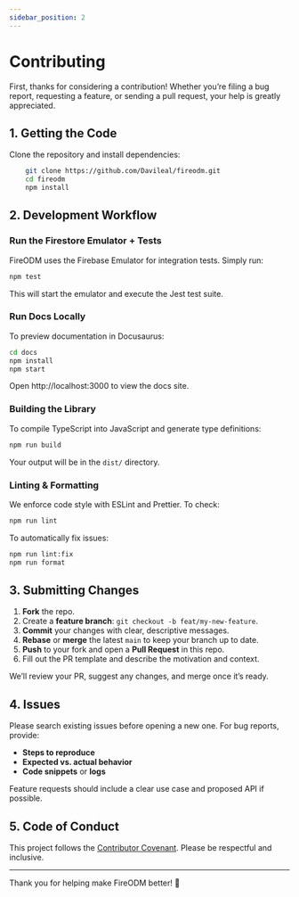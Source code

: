 ```yaml
---
sidebar_position: 2
---
```


# Contributing

First, thanks for considering a contribution! Whether you’re filing a bug report, requesting a feature, or sending a pull request, your help is greatly appreciated.

## 1. Getting the Code

Clone the repository and install dependencies:

```bash
    git clone https://github.com/Davileal/fireodm.git
    cd fireodm
    npm install
```

## 2. Development Workflow

### Run the Firestore Emulator + Tests

FireODM uses the Firebase Emulator for integration tests. Simply run:

```bash
npm test
```

This will start the emulator and execute the Jest test suite.

### Run Docs Locally

To preview documentation in Docusaurus:

```bash
cd docs
npm install
npm start
```

Open http://localhost:3000 to view the docs site.

### Building the Library

To compile TypeScript into JavaScript and generate type definitions:

```bash
npm run build
```

Your output will be in the `dist/` directory.

### Linting & Formatting

We enforce code style with ESLint and Prettier. To check:

```bash
npm run lint
```

To automatically fix issues:

```bash
npm run lint:fix
npm run format
```

## 3. Submitting Changes

1. **Fork** the repo.  
2. Create a **feature branch**: `git checkout -b feat/my-new-feature`.  
3. **Commit** your changes with clear, descriptive messages.  
4. **Rebase** or **merge** the latest `main` to keep your branch up to date.  
5. **Push** to your fork and open a **Pull Request** in this repo.  
6. Fill out the PR template and describe the motivation and context.  

We’ll review your PR, suggest any changes, and merge once it’s ready.

## 4. Issues

Please search existing issues before opening a new one. For bug reports, provide:

- **Steps to reproduce**  
- **Expected vs. actual behavior**  
- **Code snippets** or **logs**  

Feature requests should include a clear use case and proposed API if possible.

## 5. Code of Conduct

This project follows the [Contributor Covenant](https://www.contributor-covenant.org/). Please be respectful and inclusive.


---

Thank you for helping make FireODM better! 🚀